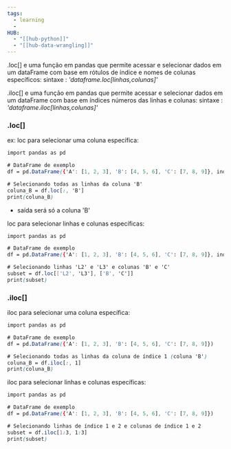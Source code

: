 ```yaml
---
tags:
  - learning
  - 
HUB:
  - "[[hub-python]]"
  - "[[hub-data-wrangling]]"
---
```


.loc[] e uma função em pandas que permite acessar e selecionar dados em um dataFrame com base em rótulos de índice e nomes de colunas específicos: sintaxe : *'dataframe.loc[linhas,colunas]'*

.iloc[] e uma função em pandas que permite acessar e selecionar dados em um dataFrame com base em índices números das linhas e colunas: sintaxe : *'dataframe.iloc[linhas,colunas]'*

### .loc[] 
ex: loc para selecionar uma coluna específica:
```css
import pandas as pd

# DataFrame de exemplo
df = pd.DataFrame({'A': [1, 2, 3], 'B': [4, 5, 6], 'C': [7, 8, 9]}, index=['L1', 'L2', 'L3'])

# Selecionando todas as linhas da coluna 'B'
coluna_B = df.loc[:, 'B']
print(coluna_B)

```
- saída será só a coluna 'B'

loc para selecionar linhas e colunas específicas:
```css
import pandas as pd

# DataFrame de exemplo
df = pd.DataFrame({'A': [1, 2, 3], 'B': [4, 5, 6], 'C': [7, 8, 9]}, index=['L1', 'L2', 'L3'])

# Selecionando linhas 'L2' e 'L3' e colunas 'B' e 'C'
subset = df.loc[['L2', 'L3'], ['B', 'C']]
print(subset)

```

### .iloc[]

iloc para selecionar uma coluna específica:
```css
import pandas as pd

# DataFrame de exemplo
df = pd.DataFrame({'A': [1, 2, 3], 'B': [4, 5, 6], 'C': [7, 8, 9]})

# Selecionando todas as linhas da coluna de índice 1 (coluna 'B')
coluna_B = df.iloc[:, 1]
print(coluna_B)

```

iloc para selecionar linhas e colunas específicas:

```css
import pandas as pd

# DataFrame de exemplo
df = pd.DataFrame({'A': [1, 2, 3], 'B': [4, 5, 6], 'C': [7, 8, 9]})

# Selecionando linhas de índice 1 e 2 e colunas de índice 1 e 2
subset = df.iloc[1:3, 1:3]
print(subset)

```